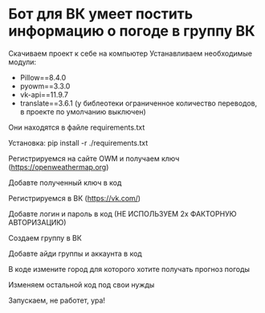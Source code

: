 # Бот для ВК умеет постить информацию о погоде в группу ВК

Скачиваем проект к себе на компьютер Устанавливаем необходимые модули:


- Pillow==8.4.0
- pyowm==3.3.0
- vk-api==11.9.7
- translate==3.6.1 (у библеотеки ограниченное количество переводов, в проекте по умолчанию выключен)


Они находятся в файле requirements.txt

Установка: pip install -r ./requirements.txt

Регистрируемся на сайте OWM и получаем ключ (https://openweathermap.org)

Добавте полученный ключ в код

Регистрируемся в ВК (https://vk.com/)

Добавте логин и пароль в код (НЕ ИСПОЛЬЗУЕМ 2х ФАКТОРНУЮ АВТОРИЗАЦИЮ)

Создаем группу в ВК

Добавте айди группы и аккаунта в код

В коде измените город для которого хотите получать прогноз погоды

Изменяем остальной код под свои нужды

Запускаем, не работет, ура!
